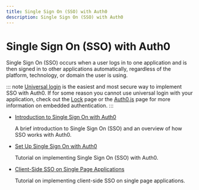 ```yaml
---
title: Single Sign On (SSO) with Auth0
description: Single Sign On (SSO) with Auth0
---
```

<!-- markdownlint-disable MD041 MD002 -->
# Single Sign On (SSO) with Auth0

Single Sign On (SSO) occurs when a user logs in to one application and is then signed in to other applications automatically, regardless of the platform, technology, or domain the user is using.

::: note
[Universal login](/hosted-pages/login) is the easiest and most secure way to implement SSO with Auth0. If for some reason you cannot use universal login with your application, check out the [Lock](/libraries/lock) page or the [Auth0.js](/libraries/auth0js) page for more information on embedded authentication.
:::

<ul class="topic-links">
  <li>
    <i class="icon icon-budicon-715"></i><a href="/sso/introduction">Introduction to Single Sign On with Auth0</a>
    <p>A brief introduction to Single Sign On (SSO) and an overview of how SSO works with Auth0.</p>
  </li>
  <li>
    <i class="icon icon-budicon-715"></i><a href="/sso/setup">Set Up Single Sign On with Auth0</a>
    <p>Tutorial on implementing Single Sign On (SSO) with Auth0.</p>
  </li>
  <li>
    <i class="icon icon-budicon-715"></i><a href="/sso/single-page-apps">Client-Side SSO on Single Page Applications</a>
    <p>Tutorial on implementing client-side SSO on single page applications.</p>
  </li>
</ul>
